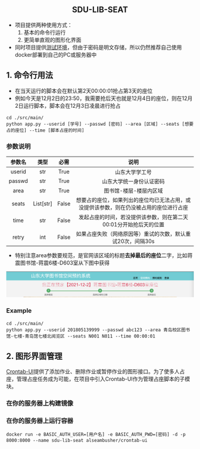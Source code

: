 <h2 align="center">SDU-LIB-SEAT</h2>

- 项目提供两种使用方式：
    1. 基本的命令行运行
    2. 更简单直观的图形化界面
- 同时项目提供[测试环境]()，但由于密码是明文存储，所以仍然推荐自己使用docker部署到自己的PC或服务器中

## 1. 命令行用法

- 在当天运行的脚本会在默认第2天00:00:01抢占第3天的座位
- 例如今天是12月2日的23:50，我需要抢后天也就是12月4日的座位，则在12月2日运行脚本，脚本会在12月3日凌晨进行抢占
```shell
cd ./src/main/
python app.py --userid [学号] --passwd [密码] --area [区域] --seats [想要占的座位] --time [脚本占座的时间]
```

### 参数说明

| 参数名 |   类型    | 必需  |                             说明                             |
| :----: | :-------: | :---: | :----------------------------------------------------------: |
| userid |    str    | True  |                        山东大学学工号                        |
| passwd |    str    | True  |                   山东大学统一身份认证密码                   |
|  area  |    str    | True  |                    图书馆-楼层-楼层内区域                    |
| seats  | List[str] | False | 想要占的座位，如果列出的座位均已无法占用，或没提供该参数，则在仍没被占用的座位进行占座 |
|  time  |    str    | False | 发起占座的时间，若没提供该参数，则在第二天00:01分开始抢后天的位置 |
| retry  |    int    | False | 如果占座失败（网络原因等）重试的次数，默认重试20次，间隔30s  |

- 特别注意area参数要规范，是官网该区域的标题**去掉最后的座位**二字，比如蒋震图书馆-蒋震6楼-D603室从下图中获得

![蒋震图书馆-蒋震6楼-D603室](doc/check-area-title.png)

### Example

```shell
cd ./src/main/
python app.py --userid 201805139999 --passwd abc123 --area 青岛校区图书馆-七楼-青岛馆七楼北阅览区 --seats N001 N011 --time 00:00:01
```

## 2. 图形界面管理

[Crontab-UI](crontab-ui/README.md)提供了添加作业、删除作业或暂停作业的图形接口。为了使多人占座，管理占座任务成为可能，在项目中引入Crontab-UI作为管理占座脚本的子模块。

### 在你的服务器上构建镜像

### 在你的服务器上运行容器

```shell
docker run -e BASIC_AUTH_USER=[用户名] -e BASIC_AUTH_PWD=[密码] -d -p 8000:8000 --name sdu-lib-seat alseambusher/crontab-ui 
```